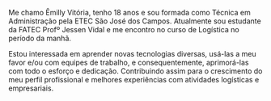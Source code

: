 Me chamo Êmilly Vitória, tenho 18 anos e sou formada como Técnica em Administração pela ETEC São José dos Campos. Atualmente sou estudante da FATEC Profº Jessen Vidal e me encontro no curso de Logística no período da manhã.

Estou interessada em aprender novas tecnologias diversas, usá-las a meu favor e/ou com equipes de trabalho, e consequentemente, aprimorá-las com todo o esforço e dedicação. Contribuindo assim para o crescimento do meu perfil profissional e melhores experiências com atividades logísticas e empresariais. 


<!---
Emilly-Silva/Emilly-Silva is a ✨ special ✨ repository because its `README.md` (this file) appears on your GitHub profile.
You can click the Preview link to take a look at your changes.
--->

